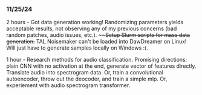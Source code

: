 ### 11/25/24

2 hours - Got data generation working! Randomizing parameters yields acceptable results, not observing any of my previous concerns (bad random patches, audio issues, etc.). ~~~~Setup Slurm scripts for mass data generation.~~ TAL Noisemaker can't be loaded into DawDreamer on Linux! Will just have to generate samples locally on Windows :(.

1 hour - Research methods for audio classification. Promising directions: plain CNN with no activation at the end, generate vector of features directly. Translate audio into spectrogram data. Or, train a convolutional autoencoder, throw out the deocoder, and train a simple mlp. Or, experiement with audio spectrogram transformer.